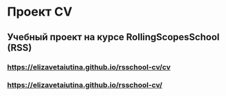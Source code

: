# Проект CV

## Учебный проект на курсе RollingScopesSchool (RSS)

### https://elizavetaiutina.github.io/rsschool-cv/cv

### https://elizavetaiutina.github.io/rsschool-cv/
